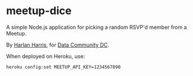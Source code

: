 meetup-dice
===========

A simple Node.js application for picking a random RSVP'd member from a Meetup.

By [Harlan Harris](http://github.com/HarlanH), for [Data Community DC](http://datacommunitydc.org).

When deployed on Heroku, use:

    heroku config:set MEETUP_API_KEY=1234567890

